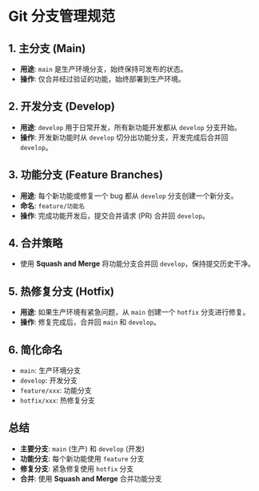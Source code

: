 # Git 分支管理规范

## 1. **主分支 (Main)**
   - **用途**: `main` 是生产环境分支，始终保持可发布的状态。
   - **操作**: 仅合并经过验证的功能，始终部署到生产环境。

## 2. **开发分支 (Develop)**
   - **用途**: `develop` 用于日常开发，所有新功能开发都从 `develop` 分支开始。
   - **操作**: 开发新功能时从 `develop` 切分出功能分支，开发完成后合并回 `develop`。

## 3. **功能分支 (Feature Branches)**
   - **用途**: 每个新功能或修复一个 bug 都从 `develop` 分支创建一个新分支。
   - **命名**: `feature/功能名`
   - **操作**: 完成功能开发后，提交合并请求 (PR) 合并回 `develop`。

## 4. **合并策略**
   - 使用 **Squash and Merge** 将功能分支合并回 `develop`，保持提交历史干净。

## 5. **热修复分支 (Hotfix)**
   - **用途**: 如果生产环境有紧急问题，从 `main` 创建一个 `hotfix` 分支进行修复。
   - **操作**: 修复完成后，合并回 `main` 和 `develop`。

## 6. **简化命名**
   - `main`: 生产环境分支
   - `develop`: 开发分支
   - `feature/xxx`: 功能分支
   - `hotfix/xxx`: 热修复分支

## 总结
- **主要分支**: `main` (生产) 和 `develop` (开发)
- **功能分支**: 每个新功能使用 `feature` 分支
- **修复分支**: 紧急修复使用 `hotfix` 分支
- **合并**: 使用 **Squash and Merge** 合并功能分支

